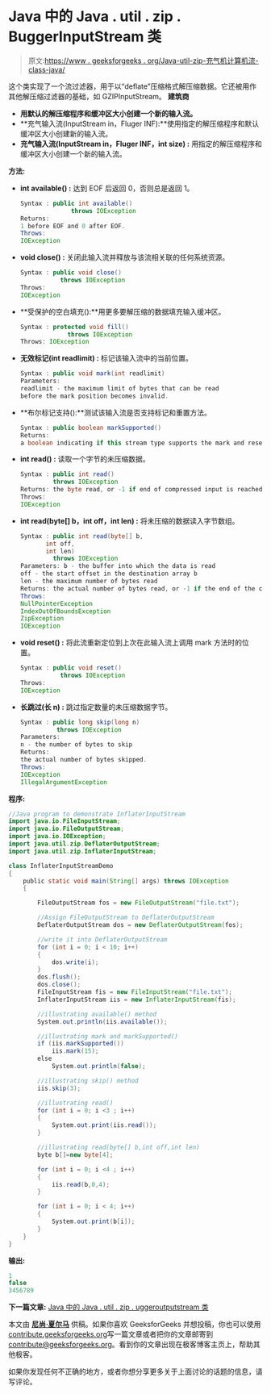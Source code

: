 # Java 中的 Java . util . zip . BuggerInputStream 类

> 原文:[https://www . geeksforgeeks . org/Java-util-zip-充气机计算机流-class-java/](https://www.geeksforgeeks.org/java-util-zip-inflaterinputstream-class-java/)

这个类实现了一个流过滤器，用于以“deflate”压缩格式解压缩数据。它还被用作其他解压缩过滤器的基础，如 GZIPInputStream。
**建筑商**

*   **用默认的解压缩程序和缓冲区大小创建一个新的输入流。**
*   **充气输入流(InputStream in，Fluger INF):**使用指定的解压缩程序和默认缓冲区大小创建新的输入流。
*   **充气输入流(InputStream in，Fluger INF，int size) :** 用指定的解压缩程序和缓冲区大小创建一个新的输入流。

**方法:**

*   **int available() :** 达到 EOF 后返回 0，否则总是返回 1。

    ```java
    Syntax : public int available()
                  throws IOException
    Returns:
    1 before EOF and 0 after EOF.
    Throws:
    IOException

    ```

*   **void close() :** 关闭此输入流并释放与该流相关联的任何系统资源。

    ```java
    Syntax : public void close()
               throws IOException
    Throws:
    IOException 

    ```

*   **受保护的空白填充():**用更多要解压缩的数据填充输入缓冲区。

    ```java
    Syntax : protected void fill()
                 throws IOException
    Throws: IOException

    ```

*   **无效标记(int readlimit) :** 标记该输入流中的当前位置。

    ```java
    Syntax : public void mark(int readlimit)
    Parameters:
    readlimit - the maximum limit of bytes that can be read
    before the mark position becomes invalid.
    ```

*   **布尔标记支持():**测试该输入流是否支持标记和重置方法。

    ```java
    Syntax : public boolean markSupported()
    Returns:
    a boolean indicating if this stream type supports the mark and reset methods.

    ```

*   **int read() :** 读取一个字节的未压缩数据。

    ```java
    Syntax : public int read()
             throws IOException
    Returns: the byte read, or -1 if end of compressed input is reached
    Throws:
    IOException
    ```

*   **int read(byte[] b，int off，int len) :** 将未压缩的数据读入字节数组。

    ```java
    Syntax : public int read(byte[] b,
           int off,
           int len)
             throws IOException
    Parameters: b - the buffer into which the data is read
    off - the start offset in the destination array b
    len - the maximum number of bytes read
    Returns: the actual number of bytes read, or -1 if the end of the compressed input is reached.
    Throws:
    NullPointerException 
    IndexOutOfBoundsException 
    ZipException
    IOException

    ```

*   **void reset() :** 将此流重新定位到上次在此输入流上调用 mark 方法时的位置。

    ```java
    Syntax : public void reset()
               throws IOException
    Throws:
    IOException

    ```

*   **长跳过(长 n) :** 跳过指定数量的未压缩数据字节。

    ```java
    Syntax : public long skip(long n)
              throws IOException
    Parameters:
    n - the number of bytes to skip
    Returns:
    the actual number of bytes skipped.
    Throws:
    IOException 
    IllegalArgumentException 
    ```

**程序:**

```java
//Java program to demonstrate InflaterInputStream
import java.io.FileInputStream;
import java.io.FileOutputStream;
import java.io.IOException;
import java.util.zip.DeflaterOutputStream;
import java.util.zip.InflaterInputStream;

class InflaterInputStreamDemo
{
    public static void main(String[] args) throws IOException
    {

        FileOutputStream fos = new FileOutputStream("file.txt");

        //Assign FileOutputStream to DeflaterOutputStream
        DeflaterOutputStream dos = new DeflaterOutputStream(fos);

        //write it into DeflaterOutputStream
        for (int i = 0; i < 10; i++)
        {
            dos.write(i);
        }
        dos.flush();
        dos.close();
        FileInputStream fis = new FileInputStream("file.txt");
        InflaterInputStream iis = new InflaterInputStream(fis);

        //illustrating available() method
        System.out.println(iis.available());

        //illustrating mark and markSupported()
        if (iis.markSupported())
            iis.mark(15);
        else
            System.out.println(false);

        //illustrating skip() method
        iis.skip(3);

        //illustrating read()
        for (int i = 0; i <3 ; i++) 
        {
            System.out.print(iis.read());
        }

        //illustrating read(byte[] b,int off,int len)
        byte b[]=new byte[4];

        for (int i = 0; i <4 ; i++) 
        {
            iis.read(b,0,4);
        }

        for (int i = 0; i < 4; i++) 
        {
            System.out.print(b[i]);
        }
    }
}
```

**输出:**

```java
1
false
3456789
```

 **下一篇文章:** [Java 中的 Java . util . zip . uggeroutputstream 类](https://www.geeksforgeeks.org/java-util-zip-inflateroutputstream-class-java/)

本文由 **[尼尚·夏尔马](https://www.facebook.com/ChippingEye2766)** 供稿。如果你喜欢 GeeksforGeeks 并想投稿，你也可以使用[contribute.geeksforgeeks.org](http://www.contribute.geeksforgeeks.org)写一篇文章或者把你的文章邮寄到 contribute@geeksforgeeks.org。看到你的文章出现在极客博客主页上，帮助其他极客。

如果你发现任何不正确的地方，或者你想分享更多关于上面讨论的话题的信息，请写评论。